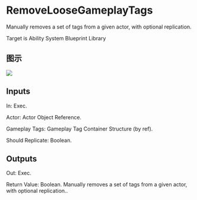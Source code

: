 # RemoveLooseGameplayTags

Manually removes a set of tags from a given actor, with optional replication.

Target is Ability System Blueprint Library

## 图示

![]($-20221218-17315492.png)

## Inputs

In: Exec.

Actor: Actor Object Reference.

Gameplay Tags: Gameplay Tag Container Structure (by ref).

Should Replicate: Boolean.  

## Outputs

Out: Exec.

Return Value: Boolean. Manually removes a set of tags from a given actor, with optional replication..

